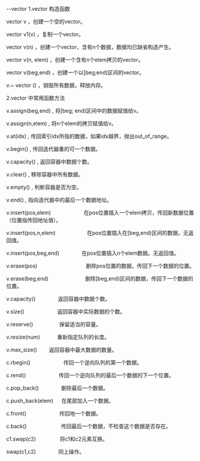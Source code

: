--vector
1.vector 构造函数

vector<Elem> v   ，创建一个空的vector。

vector <Elem> v1(v)   ，复制一个vector。

vector <Elem> v(n)  ，创建一个vector，含有n个数据，数据均已缺省构造产生。

vector <Elem> v(n, elem)   ，创建一个含有n个elem拷贝的vector。

vector <Elem> v(beg,end)   ，创建一个以[beg;end)区间的vector。

v.~ vector <Elem>()  ，销毁所有数据，释放内存。

 

2.vector 中常用函数方法

v.assign(beg,end)  , 将[beg; end)区间中的数据赋值给v。

v.assign(n,elem)    ,  将n个elem的拷贝赋值给v。

v.at(idx)                ,  传回索引idx所指的数据，如果idx越界，抛出out_of_range。

v.begin()               ,  传回迭代器重的可一个数据。

v.capacity()           ,  返回容器中数据个数。

v.clear()                ,  移除容器中所有数据。

v.empty()              ,  判断容器是否为空。

v.end()                  ,  指向迭代器中的最后一个数据地址。

 

v.insert(pos,elem)　　　　　　   在pos位置插入一个elem拷贝，传回新数据位置（位置指传回地址值）。

v.insert(pos,n,elem)　　　　　　在pos位置插入在[beg,end)区间的数据。无返回值。

v.insert(pos,beg,end)　　　　   在pos位置插入n个elem数据。无返回值。

v.erase(pos)　　　　　　　　　 删除pos位置的数据，传回下一个数据的位置。

v.erase(beg,end)　　　　　　　删除[beg,end)区间的数据，传回下一个数据的位置。

 

v.capacity()  　　　　返回容器中数据个数。

v.size()　　　　　　  返回容器中实际数据的个数。

v.reserve()　　　　　保留适当的容量。 

v.resize(num) 　　　重新指定队列的长度。

v.max_size()     　　返回容器中最大数据的数量。

 

c.rbegin()　　　　　　 传回一个逆向队列的第一个数据。

c.rend()　　　　　　    传回一个逆向队列的最后一个数据的下一个位置。

c.pop_back()　　　　  删除最后一个数据。

c.push_back(elem) 　 在尾部加入一个数据。

c.front()　　　　　　    传回地一个数据。

c.back() 　　　　　　    传回最后一个数据，不检查这个数据是否存在。

c1.swap(c2)  　　　　  将c1和c2元素互换。

swap(c1,c2)　　　　    同上操作。
